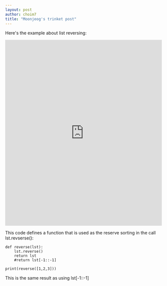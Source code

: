 ```yaml
---
layout: post
author: choim7
title: "Moonjeog's trinket post"
---
```


Here's the example about list reversing:

<iframe src="https://trinket.io/embed/python/d1e4b9f98b" width="100%" height="600" frameborder="0" marginwidth="0" marginheight="0" allowfullscreen></iframe>

This code defines a function that is used as the reserve sorting in the call lst.revserse():

```
def reverse(lst):
    lst.reverse()
    return lst
    #return lst[-1::-1]
    
print(reverse([1,2,3]))
```

This is the same result as using lst[-1::-1]

